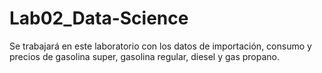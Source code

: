 # Lab02_Data-Science
Se trabajará en este laboratorio con los datos de importación, consumo y precios de gasolina super, gasolina regular, diesel y gas propano.
